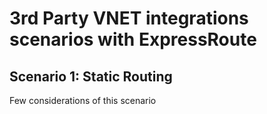 
# 3rd Party VNET integrations scenarios with ExpressRoute


## Scenario 1: Static Routing

Few considerations of this scenario
